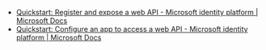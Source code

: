 - [Quickstart: Register and expose a web API - Microsoft identity platform | Microsoft Docs](https://docs.microsoft.com/en-us/azure/active-directory/develop/quickstart-configure-app-expose-web-apis)
- [Quickstart: Configure an app to access a web API - Microsoft identity platform | Microsoft Docs](https://docs.microsoft.com/en-us/azure/active-directory/develop/quickstart-configure-app-access-web-apis)
